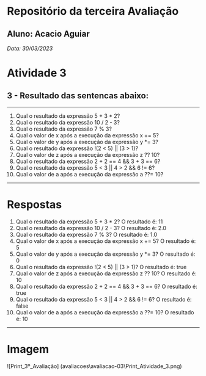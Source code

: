 # Repositório da terceira Avaliação
## Aluno: Acacio Aguiar
*Data: 30/03/2023*

# Atividade 3
## 3 - Resultado das sentencas abaixo:

---
1) Qual o resultado da expressão 5 + 3 * 2?
2) Qual o resultado da expressão 10 / 2 - 3?
3) Qual o resultado da expressão 7 % 3?
4) Qual o valor de x após a execução da expressão x += 5?
5) Qual o valor de y após a execução da expressão y *= 3?
6) Qual o resultado da expressão !(2 < 5) || (3 > 1)?
7) Qual o valor de z após a execução da expressão z ?? 10?
8) Qual o resultado da expressão 2 + 2 == 4 && 3 + 3 == 6?
9) Qual o resultado da expressão 5 < 3 || 4 > 2 && 6 != 6? 
10) Qual o valor de a após a execução da expressão a ??= 10?
---
# Respostas

1) Qual o resultado da expressão 5 + 3 * 2?
O resultado é: 11
2) Qual o resultado da expressão 10 / 2 - 3?
O resultado é: 2.0
3) Qual o resultado da expressão 7 % 3?
O resultado é: 1.0
4) Qual o valor de x após a execução da expressão x += 5?
O resultado é: 5
5) Qual o valor de y após a execução da expressão y *= 3?
O resultado é: 0
6) Qual o resultado da expressão !(2 < 5) || (3 > 1)?
O resultado é: true
7) Qual o valor de z após a execução da expressão z ?? 10?
O resultado é: 10
8) Qual o resultado da expressão 2 + 2 == 4 && 3 + 3 == 6?
O resultado é: true
9) Qual o resultado da expressão 5 < 3 || 4 > 2 && 6 != 6?
O resultado é: false
10) Qual o valor de a após a execução da expressão a ??= 10?
O resultado é: 10
---

# Imagem 
![Print_3º_Avaliação] (avaliacoes\avaliacao-03\Print_Atividade_3.png)
